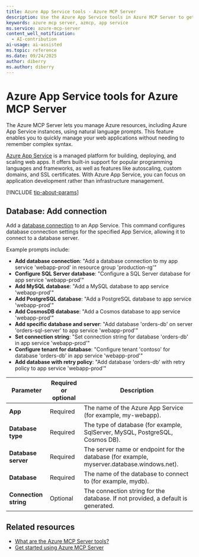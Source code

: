 ```yaml
---
title: Azure App Service tools - Azure MCP Server
description: Use the Azure App Service tools in Azure MCP Server to get guidance on Azure Functions development, deployment, and Azure SDK usage.
keywords: azure mcp server, azmcp, app service
ms.service: azure-mcp-server
content_well_notification: 
  - AI-contribution
ai-usage: ai-assisted
ms.topic: reference
ms.date: 09/24/2025
author: diberry
ms.author: diberry
---
```


# Azure App Service tools for Azure MCP Server

The Azure MCP Server lets you manage Azure resources, including Azure App Service instances, using natural language prompts. This feature enables you to quickly manage your web applications without needing to remember complex syntax.

[Azure App Service](/azure/app-service/) is a managed platform for building, deploying, and scaling web apps. It offers built-in support for popular programming languages and frameworks, as well as features like autoscaling, custom domains, and SSL certificates. With Azure App Service, you can focus on application development rather than infrastructure management.

[!INCLUDE [tip-about-params](../includes/tools/parameter-consideration.md)]


## Database: Add connection

<!-- `azmcp appservice database add` -->

Add a [database connection](/azure/app-service/tutorial-connect-overview) to an App Service. This command configures database connection
settings for the specified App Service, allowing it to connect to a database server.

Example prompts include:

- **Add database connection**: "Add a database connection to my app service 'webapp-prod' in resource group 'production-rg'"
- **Configure SQL Server database**: "Configure a SQL Server database for app service 'webapp-prod'"
- **Add MySQL database**: "Add a MySQL database to app service 'webapp-prod'"
- **Add PostgreSQL database**: "Add a PostgreSQL database to app service 'webapp-prod'"
- **Add CosmosDB database**: "Add a Cosmos database to app service 'webapp-prod'"
- **Add specific database and server**: "Add database 'orders-db' on server 'orders-sql-server' to app service 'webapp-prod'"
- **Set connection string**: "Set connection string for database 'orders-db' in app service 'webapp-prod'"
- **Configure tenant for database**: "Configure tenant 'contoso' for database 'orders-db' in app service 'webapp-prod'"
- **Add database with retry policy**: "Add database 'orders-db' with retry policy to app service 'webapp-prod'"


| Parameter |  Required or optional | Description |
|-----------------------|----------------------|-------------|
| **App** |  Required | The name of the Azure App Service (for example, my-webapp). |
| **Database type** |  Required | The type of database (for example, SqlServer, MySQL, PostgreSQL, Cosmos DB). |
| **Database server** |  Required | The server name or endpoint for the database (for example, myserver.database.windows.net). |
| **Database** |  Required | The name of the database to connect to (for example, mydb). |
| **Connection string** |  Optional | The connection string for the database. If not provided, a default is generated. |

## Related resources

- [What are the Azure MCP Server tools?](index.md)
- [Get started using Azure MCP Server](../get-started.md)